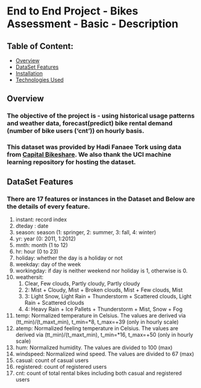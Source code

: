 # End to End Project - Bikes Assessment - Basic - Description

## Table of Content:
* [Overview](#Overview)
* [DataSet Features](#DataSet-Features)
* [Installation](#installation)
* [Technologies Used](#technologies-used) 

## Overview

### The objective of the project is - using historical usage patterns and weather data, forecast(predict) bike rental demand (number of bike users (‘cnt’)) on hourly basis.
### This dataset was provided by Hadi Fanaee Tork using data from [Capital Bikeshare](https://www.capitalbikeshare.com/system-data). We also thank the UCI machine learning repository for hosting the dataset.

## DataSet Features

### There are 17 features or instances in the Dataset and Below are the details of every feature.

1. instant: record index
2. dteday : date
3. season: season (1: springer, 2: summer, 3: fall, 4: winter)
4. yr: year (0: 2011, 1:2012)
5. mnth: month (1 to 12)
6. hr: hour (0 to 23)
7. holiday: whether the day is a holiday or not
8. weekday: day of the week
9. workingday: if day is neither weekend nor holiday is 1, otherwise is 0.
10. weathersit:
     1.  Clear, Few clouds, Partly cloudy, Partly cloudy
     2.  2: Mist + Cloudy, Mist + Broken clouds, Mist + Few clouds, Mist
     3.  3: Light Snow, Light Rain + Thunderstorm + Scattered clouds, Light Rain + Scattered clouds
     4.  4: Heavy Rain + Ice Pallets + Thunderstorm + Mist, Snow + Fog
11. temp: Normalized temperature in Celsius. The values are derived via (tt_min)/(t_maxt_min), t_min=*8, t_max=+39 (only in hourly scale)  
12. atemp: Normalized feeling temperature in Celsius. The values are derived via (tt_min)/(t_maxt_min), t_min=*16, t_max=+50 (only in hourly scale)
13. hum: Normalized humidity. The values are divided to 100 (max)
14. windspeed: Normalized wind speed. The values are divided to 67 (max)
15. casual: count of casual users
16. registered: count of registered users
17. cnt: count of total rental bikes including both casual and registered users
